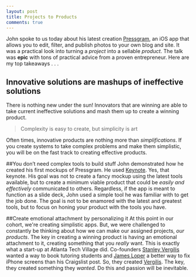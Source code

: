 ```yaml
---
layout: post
title: Projects to Products
comments: true
---
```


John spoke to us today about his latest creation [Pressgram](http://pressgr.am/), an iOS app that allows you to edit, filter, and publish photos to your own blog and site. It was a practical look into turning a *project* into a sellable *product*. The talk was **epic** with tons of practical advice from a proven entrepreneur. Here are my top takeaways . . .

## Innovative solutions are mashups of ineffective solutions
There is nothing new under the sun! Innovators that are winning are able to take current ineffective solutions and mash them up to create a winning product. 

>Complexity is easy to create, but simplicity is art

Often times, innovative products are nothing more than *simplifications*. If you create systems to take complex problems and make them simplistic, you will be on the fast track to creating effective products.

##You don’t need complex tools to build stuff
John demonstrated how he created his first mockups of Pressgram. He used [Keynote](http://www.apple.com/mac/keynote/). Yes, that keynote. His goal was not to create a fancy mockup using the latest tools available, but to create a minimum viable product that could be *easily and effectively* communicated to others. Regardless, if the app is meant to function as a slide deck, John used a simple tool he was familiar with to get the job done. The goal is not to be enamored with the latest and greatest tools, but to focus on honing your product with the tools you have.

##Create emotional attachment by personalizing it
At this point in our cohort, we're creating simplistic apps. But, we were challenged to constantly be thinking about how we can make our assigned projects, *our products*. The key in creating a winning product is having an emotional attachment to it, creating something that you *really* want. This is exactly what a start-up at Atlanta Tech Village did. Co-founders [Stanley Vergilis](https://vergilis.co/stanley/) wanted a way to book tutoring students and [James Loper](https://vergilis.co/james/) a better way to fix iPhone screens than his Craigslist post. So, they created [Vergilis](https://vergilis.co/). The key, they created something they *wanted*. Do this and passion will be inevitable.